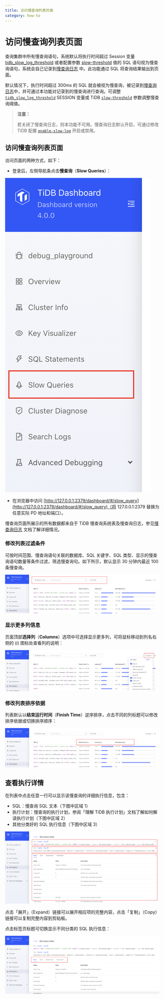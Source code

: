 ```yaml
---
title: 访问慢查询列表页面
category: how-to
---
```


# 访问慢查询列表页面

查询集群中所有慢查询语句，系统默认将执行时间超过 Session 变量 [tidb_slow_log_threshold](https://pingcap.com/docs-cn/stable/tidb-specific-system-variables/#tidb_slow_log_threshold) 或者配置参数 [slow-threshold](https://pingcap.com/docs-cn/stable/tidb-configuration-file/#slow-threshold) 值的 SQL 语句视为慢查询语句，系统会自己记录到[慢查询日志](https://pingcap.com/docs-cn/stable/identify-slow-queries/) 中。此功能通过 SQL 将查询结果输出到页面。

默认情况下，执行时间超过 300ms 的 SQL 就会被视为慢查询，被记录到[慢查询日志](https://pingcap.com/docs-cn/stable/identify-slow-queries/)中，并可通过本功能对记录到的慢查询进行查询。可调整 [`tidb_slow_log_threshold`](https://pingcap.com/docs-cn/stable/tidb-specific-system-variables/#tidb_slow_log_threshold) SESSION 变量或 TiDB [`slow-threshold`](https://pingcap.com/docs-cn/stable/tidb-configuration-file/#slow-threshold) 参数调整慢查询阈值。

> **注意：**
>
> 若关闭了慢查询日志，则本功能不可用。慢查询日志默认开启，可通过修改 TiDB 配置 [`enable-slow-log`](https://pingcap.com/docs-cn/stable/tidb-configuration-file/#enable-slow-log) 开启或禁用。

## 访问慢查询列表页面

访问页面的两种方式，如下：

* 登录后，左侧导航条点击**慢查询**（**Slow Queries**）：

![access 访问页面](/media/dashboard/slow-queries/access.png)

* 在浏览器中访问 [http://127.0.0.1:2379/dashboard/#/slow_query](http://127.0.0.1:2379/dashboard/#/slow_query)（将 127.0.0.1:2379 替换为任意实际 PD 地址和端口）。

慢查询页面所展示的所有数据都来自于 TiDB 慢查询系统表及慢查询日志，参见[慢查询日志](https://pingcap.com/docs-cn/stable/identify-slow-queries/) 文档了解详细情况。

### 修改列表过滤条件

可按时间范围、慢查询语句关联的数据库、SQL 关键字、SQL 类型、显示的慢查询语句数量等条件过滤，筛选慢查询句。如下所示，默认显示 30 分钟内最近 100 条慢查询。

![图 1 ](/media/dashboard/slow-queries/list1.png)

### 显示更多列信息

页面顶部**选择列**（**Columns**）选项中可选择显示更多列，可将鼠标移动到列名右侧的 (i) 图标处查看列的说明：

![图 2 ](/media/dashboard/slow-queries/list2.png)

### 修改列表排序依据

列表默认以**结束运行时间**（**Finish Time**）逆序排序，点击不同的列标题可以修改排序依据或切换排序顺序：

![图 3 ](/media/dashboard/slow-queries/list3.png)

## 查看执行详情

在列表中点击任意一行可以显示该慢查询的详细执行信息，包含：

- SQL：慢查询 SQL 文本（下图中区域 1）
- 执行计划：慢查询的执行计划，参阅「理解 TiDB 执行计划」文档了解如何解读执行计划（下图中区域 2）
- 其他分类好的 SQL 执行信息（下图中区域 3）

![detail 示例](/media/dashboard/slow-queries/detail1.png)

点击「展开」（Expand）链接可以展开相应项的完整内容，点击「复制」（Copy）链接可以复制完整内容到剪贴板。

点击标签页标题可切换显示不同分类的 SQL 执行信息：

![detail 执行示例](/media/dashboard/slow-queries/detail2.png)
